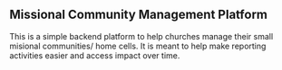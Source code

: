 ## Missional Community Management Platform
This is a simple backend platform to help churches manage their small misional communities/ home cells. 
It is meant to help make reporting activities easier and access impact over time.
